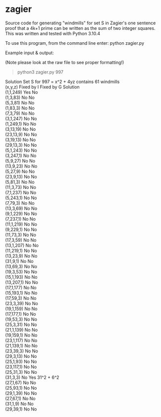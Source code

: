 # zagier
Source code for generating "windmills" for set S in Zagier's one sentence proof that a 4k+1 prime can be written as the sum of two integer squares.
This was written and tested with Python 3.10.4

To use this program, from the command line enter: python zagier.py <number>
  
Example input & output:
  
(Note please look at the raw file to see proper formatting!)
  
> python3 zagier.py 997  
  
  Solution Set S for 997 = x^2 + 4yz contains 61 windmills  
(x,y,z)             Fixed by I          Fixed by G          Solution  
(1,1,249)           Yes                 No  
(1,3,83)            No                  No  
(5,3,81)            No                  No  
(1,83,3)            No                  No  
(7,3,79)            No                  No  
(3,1,247)           No                  No  
(1,249,1)           No                  No  
(3,13,19)           No                  No  
(23,13,9)           No                  No  
(3,19,13)           No                  No  
(29,13,3)           No                  No  
(5,1,243)           No                  No  
(3,247,1)           No                  No  
(5,9,27)            No                  No  
(13,9,23)           No                  No  
(5,27,9)            No                  No  
(23,9,13)           No                  No  
(5,81,3)            No                  No  
(11,3,73)           No                  No  
(7,1,237)           No                  No  
(5,243,1)           No                  No  
(7,79,3)            No                  No  
(13,3,69)           No                  No  
(9,1,229)           No                  No  
(7,237,1)           No                  No  
(11,1,219)          No                  No  
(9,229,1)           No                  No  
(11,73,3)           No                  No  
(17,3,59)           No                  No  
(13,1,207)          No                  No  
(11,219,1)          No                  No  
(13,23,9)           No                  No  
(31,9,1)            No                  No  
(13,69,3)           No                  No  
(19,3,53)           No                  No  
(15,1,193)          No                  No  
(13,207,1)          No                  No  
(17,1,177)          No                  No  
(15,193,1)          No                  No  
(17,59,3)           No                  No  
(23,3,39)           No                  No  
(19,1,159)          No                  No  
(17,177,1)          No                  No  
(19,53,3)           No                  No  
(25,3,31)           No                  No  
(21,1,139)          No                  No  
(19,159,1)          No                  No  
(23,1,117)          No                  No  
(21,139,1)          No                  No  
(23,39,3)           No                  No  
(29,3,13)           No                  No  
(25,1,93)           No                  No  
(23,117,1)          No                  No  
(25,31,3)           No                  No  
(31,3,3)            No                  Yes                 31^2 + 6^2  
(27,1,67)           No                  No  
(25,93,1)           No                  No  
(29,1,39)           No                  No  
(27,67,1)           No                  No  
(31,1,9)            No                  No  
(29,39,1)           No                  No  
  
